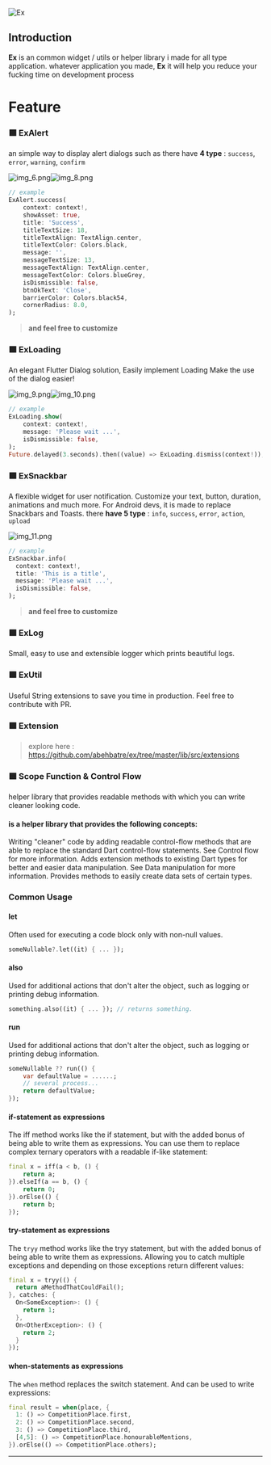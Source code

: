 ![Ex](screenshot/ex.png)

## Introduction

**Ex** is an common widget / utils or helper library i made for all type application. whatever application you made, **Ex** it will help you reduce your fucking time on development process

# Feature

### 🟩 ExAlert
an simple way to display alert dialogs such as 
there have **4 type** : `success`, `error`, `warning`, `confirm`

![img_6.png](screenshot/img_6.png)![img_8.png](screenshot/img_8.png)
```dart
// example
ExAlert.success(
    context: context!,
    showAsset: true,
    title: 'Success',
    titleTextSize: 18,
    titleTextAlign: TextAlign.center,
    titleTextColor: Colors.black,
    message: '',
    messageTextSize: 13,
    messageTextAlign: TextAlign.center,
    messageTextColor: Colors.blueGrey,
    isDismissible: false,
    btnOkText: 'Close',
    barrierColor: Colors.black54,
    cornerRadius: 8.0,
);
```
> **and feel free to customize**

### 🟩 ExLoading
An elegant Flutter Dialog solution, Easily implement Loading Make the use of the dialog easier!

![img_9.png](screenshot/img_9.png)![img_10.png](screenshot/img_10.png)

```dart
// example
ExLoading.show(
    context: context!,
    message: 'Please wait ...',
    isDismissible: false,
);
Future.delayed(3.seconds).then((value) => ExLoading.dismiss(context!));
```

### 🟩 ExSnackbar
A flexible widget for user notification. Customize your text, button, duration, animations and much more. For Android devs, it is made to replace Snackbars and Toasts.
there **have 5 type** : `info`, `success`, `error`, `action`, `upload`

![img_11.png](screenshot/img_11.png)
```dart
// example
ExSnackbar.info(
  context: context!,
  title: 'This is a title',
  message: 'Please wait ...',
  isDismissible: false,
);
```
> **and feel free to customize**

### 🟩 ExLog
Small, easy to use and extensible logger which prints beautiful logs.

### 🟩 ExUtil
Useful String extensions to save you time in production. Feel free to contribute with PR.

### 🟩 Extension
>explore here : https://github.com/abehbatre/ex/tree/master/lib/src/extensions

### 🟩 Scope Function & Control Flow
helper library that provides readable methods with which you can write cleaner looking code.

#### is a helper library that provides the following concepts:

Writing "cleaner" code by adding readable control-flow methods that are able to replace the standard Dart control-flow statements. See Control flow for more information.
Adds extension methods to existing Dart types for better and easier data manipulation. See Data manipulation for more information.
Provides methods to easily create data sets of certain types.

### Common Usage ###

#### let 
Often used for executing a code block only with non-null values.
```dart
someNullable?.let((it) { ... });
```

#### also
Used for additional actions that don't alter the object, such as logging or printing debug information.
```dart
something.also((it) { ... }); // returns something.
```

#### run
Used for additional actions that don't alter the object, such as logging or printing debug information.
```dart
someNullable ?? run(() {
    var defaultValue = ......;
    // several process...
    return defaultValue;
});
```


#### if-statement as expressions
The iff method works like the if statement, but with the added bonus of being able to write them as expressions. You can use them to replace complex ternary operators with a readable if-like statement:
```dart
final x = iff(a < b, () {
    return a;
}).elseIf(a == b, () {
    return 0;
}).orElse(() {
    return b;
});
```

#### try-statement as expressions
The `tryy` method works like the tryy statement, but with the added bonus of being able to write them as expressions. Allowing you to catch multiple exceptions and depending on those exceptions return different values:
```dart
final x = tryy(() {
  return aMethodThatCouldFail();
}, catches: {
  On<SomeException>: () {
    return 1;
  },
  On<OtherException>: () {
    return 2;
  }
});
```
#### when-statements as expressions
The `when` method replaces the switch statement. And can be used to write expressions:
```dart
final result = when(place, {
  1: () => CompetitionPlace.first,
  2: () => CompetitionPlace.second,
  3: () => CompetitionPlace.third,
  [4,5]: () => CompetitionPlace.honourableMentions,
}).orElse(() => CompetitionPlace.others);
```



---